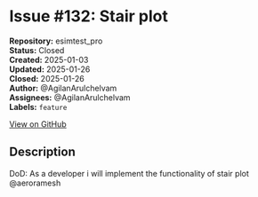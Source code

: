 # Issue #132: Stair plot

**Repository:** esimtest_pro  
**Status:** Closed  
**Created:** 2025-01-03  
**Updated:** 2025-01-26  
**Closed:** 2025-01-26  
**Author:** @AgilanArulchelvam  
**Assignees:** @AgilanArulchelvam  
**Labels:** `feature`  

[View on GitHub](https://github.com/Simtestlab/esimtest_pro/issues/132)

## Description

DoD:
As a developer i will implement the functionality of stair plot @aeroramesh 